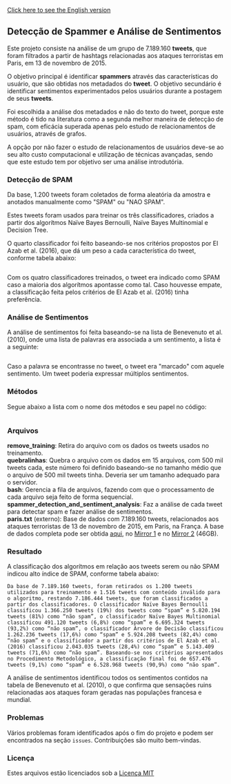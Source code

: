 [Click here to see the English version](README.md)

## Detecção de Spammer e Análise de Sentimentos

Este projeto consiste na análise de um grupo de 7.189.160 __tweets__, que foram filtrados a partir de hashtags relacionadas aos ataques terroristas em Paris, em 13 de novembro de 2015. 

O objetivo principal é identificar __spammers__ através das características do usuário, que são obtidas nos metadados do __tweet__. O objetivo secundário é identificar sentimentos experimentados pelos usuários durante a postagem de seus __tweets__.

Foi escolhida a análise dos metadados e não do texto do tweet, porque este método é tido na literatura como a segunda melhor maneira de detecção de spam, com eficácia superada apenas pelo estudo de relacionamentos de usuários, através de grafos.

A opção por não fazer o estudo de relacionamentos de usuários deve-se ao seu alto custo computacional e utilização de técnicas avançadas, sendo que este estudo tem por objetivo ser uma análise introdutória.

### Detecção de SPAM

Da base, 1.200 tweets foram coletados de forma aleatória da amostra e anotados manualmente como "SPAM" ou "NAO SPAM".

Estes tweets foram usados para treinar os três classificadores, criados a partir dos algorítmos Naïve Bayes Bernoulli, Naïve Bayes Multinomial e Decision Tree. 

O quarto classificador foi feito baseando-se nos critérios propostos por El Azab et al. (2016), que dá um peso a cada característica do tweet, conforme tabela abaixo:

```

```

Com os quatro classificadores treinados, o tweet era indicado como SPAM caso a maioria dos algorítmos apontasse como tal. Caso houvesse empate, a classificação feita pelos critérios de El Azab et al. (2016) tinha preferência.

### Análise de Sentimentos

A análise de sentimentos foi feita baseando-se na lista de Benevenuto et al. (2010), onde uma lista de palavras era associada a um sentimento, a lista é a seguinte:

```

```

Caso a palavra se encontrasse no tweet, o tweet era "marcado" com aquele sentimento. Um tweet poderia expressar múltiplos sentimentos.

### Métodos

Segue abaixo a lista com o nome dos métodos e seu papel no código:

```

```
### Arquivos

**remove_training**: Retira do arquivo com os dados os tweets usados no treinamento.   
**quebralinhas**: Quebra o arquivo com os dados em 15 arquivos, com 500 mil tweets cada, este número foi definido baseando-se no tamanho médio que o arquivo de 500 mil tweets tinha. Deveria ser um tamanho adequado para o servidor.  
**bash**: Gerencia a fila de arquivos, fazendo com que o processamento de cada arquivo seja feito de forma sequencial.  
**spammer_detection_and_sentiment_analysis**: Faz a análise de cada tweet para detectar spam e fazer análise de sentimentos.   
**paris.txt** (externo): Base de dados com 7.189.160 tweets, relacionados aos ataques terroristas de 13 de novembro de 2015, em Paris, na França. A base de dados completa pode ser obtida [aqui](), no [Mirror 1]() e no [Mirror 2]() (46GB).   

### Resultado

A classificação dos algorítmos em relação aos tweets serem ou não SPAM indicou alto índice de SPAM, conforme tabela abaixo:

```
Da base de 7.189.160 tweets, foram retirados os 1.200 tweets utilizados para treinamento e 1.516 tweets com conteúdo inválido para o algoritmo, restando 7.186.444 tweets, que foram classificados a partir dos classificadores. O classificador Naïve Bayes Bernoulli classificou 1.366.250 tweets (19%) dos tweets como “spam” e 5.820.194 tweets (81%) como “não spam”, o classificador Naïve Bayes Multinomial classificou 491.120 tweets (6,8%) como “spam” e 6.695.324 tweets (93,2%) como “não spam”, o classificador Árvore de Decisão classificou 1.262.236 tweets (17,6%) como “spam” e 5.924.208 tweets (82,4%) como “não spam” e o classificador a partir dos critérios de El Azab et al. (2016) classificou 2.043.035 tweets (28,4%) como “spam” e 5.143.409 tweets (71,6%) como “não spam”. Baseando-se nos critérios apresentados no Procedimento Metodológico, a classificação final foi de 657.476 tweets (9,1%) como “spam” e 6.528.968 tweets (90,9%) como “não spam”.
```

A análise de sentimentos identificou todos os sentimentos contidos na tabela de Benevenuto et al. (2010), o que confirma que sensações ruins relacionadas aos ataques foram geradas nas populações francesa e mundial.

### Problemas

Vários problemas foram identificados após o fim do projeto e podem ser encontrados na seção `issues`. Contribuições são muito bem-vindas.

### Licença

Estes arquivos estão licenciados sob a [Licença MIT](LICENSE)
